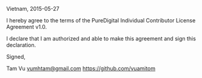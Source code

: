 Vietnam, 2015-05-27

I hereby agree to the terms of the PureDigital Individual Contributor License
Agreement v1.0.

I declare that I am authorized and able to make this agreement and sign this
declaration.

Signed,

Tam Vu vumhtam@gmail.com https://github.com/vuamitom
